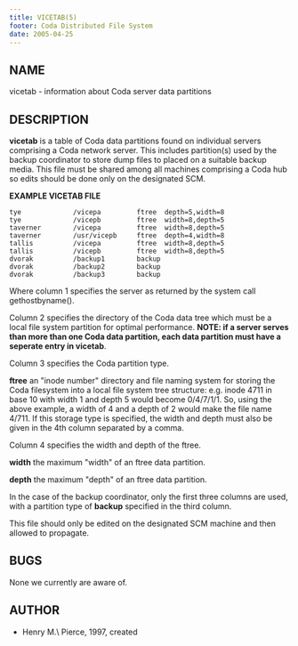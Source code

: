 ```yaml
---
title: VICETAB(5)
footer: Coda Distributed File System
date: 2005-04-25
---
```


## NAME

vicetab - information about Coda server data partitions

## DESCRIPTION

**vicetab** is a table of Coda data partitions found on individual
servers comprising a Coda network server. This includes partition(s)
used by the backup coordinator to store dump files to placed on a
suitable backup media. This file must be shared among all machines
comprising a Coda hub so edits should be done only on the designated
SCM.

**EXAMPLE VICETAB FILE**

    tye             /vicepa         ftree  depth=5,width=8
    tye             /vicepb         ftree  width=8,depth=5
    taverner        /vicepa         ftree  width=8,depth=5
    taverner        /usr/vicepb     ftree  depth=4,width=8
    tallis          /vicepa         ftree  width=8,depth=5
    tallis          /vicepb         ftree  width=8,depth=5
    dvorak          /backup1        backup
    dvorak          /backup2        backup
    dvorak          /backup3        backup

Where column 1 specifies the server as returned by the system call
gethostbyname().

Column 2 specifies the directory of the Coda data tree which must be a
local file system partition for optimal performance. **NOTE: if a server
serves than more than one Coda data partition, each data partition must
have a seperate entry in vicetab**.

Column 3 specifies the Coda partition type.

**ftree** an "inode number" directory and file naming system for storing the
Coda filesystem into a local file system tree structure: e.g. inode 4711 in
base 10 with width 1 and depth 5 would become 0/4/7/1/1. So, using the above
example, a width of 4 and a depth of 2 would make the file name 4/711. If this
storage type is specified, the width and depth must also be given in the 4th
column separated by a comma.

Column 4 specifies the width and depth of the ftree.

**width** the maximum "width" of an ftree data partition.

**depth** the maximum "depth" of an ftree data partition.

In the case of the backup coordinator, only the first three columns are
used, with a partition type of **backup** specified in the third column.

This file should only be edited on the designated SCM machine and then
allowed to propagate.

## BUGS

None we currently are aware of.

## AUTHOR

- Henry M.\ Pierce, 1997, created
